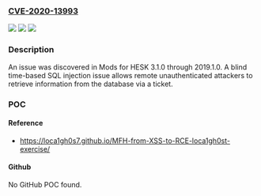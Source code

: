 ### [CVE-2020-13993](https://cve.mitre.org/cgi-bin/cvename.cgi?name=CVE-2020-13993)
![](https://img.shields.io/static/v1?label=Product&message=n%2Fa&color=blue)
![](https://img.shields.io/static/v1?label=Version&message=n%2Fa&color=blue)
![](https://img.shields.io/static/v1?label=Vulnerability&message=n%2Fa&color=brighgreen)

### Description

An issue was discovered in Mods for HESK 3.1.0 through 2019.1.0. A blind time-based SQL injection issue allows remote unauthenticated attackers to retrieve information from the database via a ticket.

### POC

#### Reference
- https://loca1gh0s7.github.io/MFH-from-XSS-to-RCE-loca1gh0st-exercise/

#### Github
No GitHub POC found.

